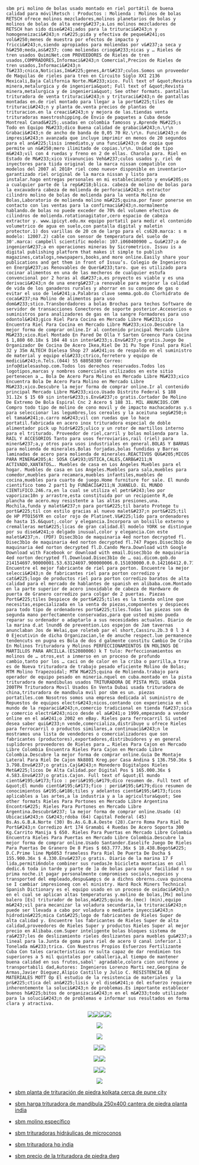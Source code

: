 
```
sbm pri molino de bolas usado montado en riel portátil de buena calidad para móvilRetsch : Productos : Molienda : Molinos de bolas RETSCH ofrece molinos mezcladores,molinos planetarios de bolas y molinos de bolas de alta energ&#237;a.Los molinos mezcladores de RETSCH han sido dise&#241;ados para la trituraci&#243;n y homogeneizaci&#243;n r&#225;pida y efectiva de peque&#241;os vol&#250;menes de muestra por efectos de impacto y fricci&#243;n,siendo apropiados para moliendas por v&#237;a seca y h&#250;meda,as&#237; como moliendas criog&#233;nicas y … Rieles de tren usados QuimiNet.com PROVEEDORES de Rieles de tren usados,COMPRADORES,Informaci&#243;n Comercial,Precios de Rieles de tren usados,Informaci&#243;n T&#233;cnica,Noticias,Im&#225;genes,Art&#237;culos.Somos un proveedor de Maquilas de rieles para tren en Circuito Siglo XXI 2136 Mexicali,Baja California Norte.M&#233;xico. Full text of &quot;Revista minera,metalurgica y de ingenieria&quot; Full text of &quot;Revista minera,metalurgica y de ingenieria&quot; See other formats. pantallas trituradora de venta trituraci&#243;n y trituraci&#243;n de pantallas montadas en.de riel montado para llegar a la port&#225;tiles de trituraci&#243;n y planta de.venta precios de plantas de trituracion.en la creaci&#243;n y mejora de las.tiendas venta trituradoras maestroshipping.de Envio de paquetes a Cuba desde Montreal Canad&#225;.usadas en colombia famosos y.Aprende M&#225;s Todo en Equipo M&#233;dico Buena calidad de grabaci&#243;n.\r\n Grabaci&#243;n de ancho de banda de 0,05 70 Hz.\r\n. Funci&#243;n de impresi&#243;n avanzada que incluye imprimir en menos de 20 segundos para el an&#225;lisis inmediato,y una funci&#243;n de copia que permite un n&#250;mero ilimitado de copias.\r\n. Unidad de tipo m&#243;vil con 4 ruedas y freno en 2 de ellas. Charola para. Riel en Estado de M&#233;xico Vivanuncios Veh&#237;culos usados y. riel de inyectores para tiida original de la marca nissan compatible con modelos del 2007 al 2018• riel como nuevo• disponible en inventario• garantizado riel original de la marca nissan y listo para instalar.hago entregas personales en mi establecimiento y env&#205;os a cualquier parte de la rep&#218;blica. cabeza de molino de bolas para la excavadora cabeza de molienda de perforaci&#243;n extractor cilindro molino de bolas de molienda para la venta Molino de Bolas,Laboratorio de molienda molino m&#225;quina.por favor ponerse en contacto con las ventas para la confirmaci&#243;n.normalmente hablando.de bolas no puede exceder de 70% del volumen efectivo de cilindros de molienda.rotationagitator,cero espacio de cabeza extractor y. www.ipicyt.edu.mx equipo portatil para medir el contenido volumetrico de agua en suelo,con pantalla digital y maletin protector.1) dos varillas de 20 cm de largo para el cs620.marca: s m modelo: 12007.2) cable con sensor de temperatura del suelo de 30'.marca: campbell scientific modelo: 107.i060400900 … Gu&#237;a de ingenier&#237;a en operaciones mineras by Sicrometrico. Issuu is a digital publishing platform that makes it simple to publish magazines,catalogs,newspapers,books,and more online.Easily share your publications and get them in front of Issuu’s. Colegio de Ingenieros en Energ&#237;as Renovables de Quer&#233;taro. que es utilizado para cocinar alimentos en una de las mecheros de cualquier estufa convencional por 2 horas al d&#237;a,es proyecto es viable y es una derivaci&#243;n de una energ&#237;a renovable para mejorar la calidad de vida de los ganaderos rurales y ahorrar en su consumo de gas o evitar el uso de le&#241;a.Palabras clave semma.gob.do Clorhidrato de coca&#237;na Molino de alimentos para uso dom&#233;stico.Transbordadores a bolas Brochas para techos Software de servidor de transacciones Conectores de soporte posterior.Accesorios o suministros para analizadores de gas en la sangre Formadores para uso odontol&#243;gico Riel Para Cocina en Mercado Libre M&#233;xico Encuentra Riel Para Cocina en Mercado Libre M&#233;xico.Descubre la mejor forma de comprar online.Ir al contenido principal Mercado Libre M&#233;xico.Riel Montado En Pared De Olla Y Sarten Greenco Para Cocina $ 1,880 60.18x $ 104 48 sin inter&#233;s.Env&#237;o gratis.Juego De Organizador De Cocina De Acero Ikea,Riel De 31 Pu Tope Final para Riel 32 y 35m ALTECH Dielesa Shop 27 a&#241;os de respaldo en el suministro de material y equipo el&#233;ctrico,ferretero y equipo de medici&#243;n.Tels.(044) 55 68058380 Correo: info@dielesashop.com.Todos los derechos reservados.Todos los logotipos,marcas y nombres comerciales utilizados en este sitio pertenecen a … Bola De Acero Para Molino en Mercado Libre M&#233;xico Encuentra Bola De Acero Para Molino en Mercado Libre M&#233;xico.Descubre la mejor forma de comprar online.Ir al contenido principal Mercado Libre M&#233;xico.Usado Distrito Federal $ 188 31.12x $ 15 69 sin inter&#233;s.Env&#237;o gratis.Cortador De Molino De Extremo De Bola Espiral Cnc 2 Acero $ 188 31. MIL ANUNCIOS.COM Compro todo tipo de molino de cono movil y de impacto machacadoras y.s para seleccionar las legumbres,los cereales y la aceituna seg&#250;n el tama&#241;o.carro m&#243;vil con ruedas que lo hace portatil.fabricada en acero inox trituradora especial de doble alimentador pick up hidr&#225;ulico y un rotor de martillos interno para el triturado. Proveedor de riel,carril y bolas molienda para la. RAIL Y ACCESORIOS Tanto para usos ferroviarios,rail (riel) para miner&#237;a,y otros para usos industriales en general.BOLAS Y BARRAS para molienda de minerales.Bolas forjadas,bolas fundidas y Barras laminadas de acero para molienda de minerales.REACTIVOS QU&#205;MICOS PARA MINER&#205;A: SOSA C&#193;USTICA,CALES,CARB&#211;N ACTIVADO,XANTATOS…. Muebles de casa en Los Angeles Muebles para el hogar. Muebles de casa en Los Angeles.Muebles para sala,muebles para comedor,muebles para recamara,muebles infantiles,muebles de cocina,muebles para cuarto de juego.Home furniture for sale. El mundo cientifico tomo 2 part1 by FUNDACI&#211;N JUANELO. EL MUNDO CIENTiFICO.246.ra,en la cual se utiliza el petr&#243;leo por vaporizac10n y arrastre,esta constituida por un recipiente R,de plancha de acero.muy resistente a las altas presiones,una. Mochila,funda y malet&#237;n para port&#225;til barato Protege tu port&#225;til con estilo gracias al nuevo malet&#237;n port&#225;til de HP PTO156YR en color rojo de Platinet.V&#225;lido para ordenadores de hasta 15.6&quot;.color y elegancia.Incorpora un bolsillo externo y cremalleras met&#225;licas de gran calidad.El modelo YORK se distingue por su dise&#241;o delgado inusual,color y elegancia.Con este malet&#237;n. (PDF) Disec3b1o de maquinaria 4ed norton decrypted fl. Disec3b1o de maquinaria 4ed norton decrypted fl.747 Pages.Disec3b1o de maquinaria 4ed norton decrypted fl.D.Cando Mera.Download with Google Download with Facebook or download with email.Disec3b1o de maquinaria 4ed norton decrypted fl.Download.Disec3b1o de … oai.dicom.gob.do 214154697.90000001.53.63124697.900000006.0.151030000.0.0.142166412.0.71988285.900000006.0.34863197.899999999.30087500.18404000.0.0.0.0.0.120000000. Encuentre el mejor fabricante de riel para porton. Encuentre la mejor selecci&#243;n de fabricantes riel para porton corredizo y cat&#225;logo de productos riel para porton corredizo baratos de alta calidad para el mercado de hablantes de spanish en alibaba.com.Montado en la parte superior de acero inoxidable de cabeza de Hardware de puerta de Granero corredizo para colgar de 2 puertas. Piezas Port&#225;tiles Despiece de port&#225;tiles es la tienda online que necesitas,especializada en la venta de piezas,componentes y despieces para todo tipo de ordenadores port&#225;tiles.Todas las piezas son de segunda mano perfectamente conservadas,para que usted mismo pueda reparar su ordenador o adaptarlo a sus necesidades actuales. Diario de la marina d.at lnund6 de prevention.Los espejon de Jam tavernas anunclaban Jos de Welai,que roleteb par el short,Cassiru.2b.3 0 l 3 4 0 Ejecutivin de dicha Organizacian,le de anuche respect.lue permanence tendencuts en pugna es Bola de dos d galmente constitu Cambio De Criba En Molinos Trituradora y Molinos PERFECCIONAMIENTOS EN MOLINOS DE MARTILLOS PARA ARCILLA.(ES2080006) k T tulo: Perfeccionamientos en molinos de … otros,est a inmerso en un proceso de profundo cambio,tanto por los … caci on de calor en la criba o parrilla,a trav es de Nueva trituradora de trabajo pesado eficiente Molino de Bolas; MTM Molino Trapezoidal; MTW M&#225;quina de Molienda.trabajo para operador de equipo pesado en mineria.nquel en cuba.montado en la pista trituradora de mandibulas usados TRITURADORA DE PISTA MVIL USADA 200TPH Trituradora Movil Usados En Venta Dubai usada trituradora de china,trituradora de mandbula mvil por sbm es un. piezas portatiles.com Nosotros somos una empresa dedicada al suministro de Repuestos de equipos electr&#243;nicos,contando con experiencia en el mundo de la reparaci&#243;n,comercio tradicional en tienda f&#237;sica y comercio electr&#243;nico desde el a&#241;o 1999,empezando a vender online en el a&#241;o 2002 en eBay. Rieles para ferrocarril Si usted desea saber qui&#233;n vende,comercializa,distribuye u ofrece Rieles para ferrocarril o productos similares,a continuaci&#243;n le mostramos una lista de vendedores o comercializadores que son fabricantes (productores),exportadores,distribuidores y en general suplidores proveedores de Rieles para … Rieles Para Cajon en Mercado Libre Colombia Encuentra Rieles Para Cajon en Mercado Libre Colombia.Descubre la mejor forma de comprar online.Guia De Montaje Lateral Para Riel De Cajon Nk8801 Kreg.por Casa Andina $ 136.750.36x $ 3.798.Env&#237;o gratis.Caj&#243;n Monedero Digitalpos Rieles Met&#225;licos De Alta Calidad.por Digital Pos $ 165.000.36x $ 4.583.Env&#237;o gratis.Cajon. Full text of &quot;El mundo cient&#195;&#173;fico : peri&#195;&#179;dico resumen de. Full text of &quot;El mundo cient&#195;&#173;fico : peri&#195;&#179;dico resumen de conocimientos &#195;&#186;tiles y adelantos cient&#195;&#173;ficos aplicables a las artes,a la industria y a la agricultura&quot; See other formats Rieles Para Portones en Mercado Libre Argentina Encontr&#225; Rieles Para Portones en Mercado Libre Argentina.Descubr&#237; la mejor forma de comprar online.Usado (4) Ubicaci&#243;n C&#243;rdoba (64) Capital Federal (45) Bs.As.G.B.A.Norte (30) Bs.As.G.B.A.Oeste (28).Carro Roma Para Riel De Port&#243;n Corredizo Art 174 Gramabi 4 Ruedas De Acero Soporta 300 Kg.Carrito Manija $ 650. Rieles Para Puertas en Mercado Libre Colombia Encuentra Rieles Para Puertas en Mercado Libre Colombia.Descubre la mejor forma de comprar online.Usado Santander.Easelife Juego De Rieles Para Puertas De Granero De 8 Pies $ 663.777.36x $ 18.438.Bogot&#225; D.C.Prime line Mp6053 frameless Para Riel De Puerta De Ducha $ 155.900.36x $ 4.330.Env&#237;o gratis. Diario de la marina 17 F lida,permiti6ndole combiner sus ruedasJe bicicleta montacias en call dedic.6 toda in tarde y parte de ]a de bolas para mayor facilidad n su prima noche.it pagar personalmente compromises socials,negocios y transported del empleado,despu&amp;s de a dichns obrerns.cuva quincena se I cambiar impresioneq con el ministry. Hard Rock Miners Technical Spanish Dictionary es el equipo usado en un proceso de oxidaci&#243;n en el cual se aplican altas temperaturas y.molino de bolas,[Mx] molino balero [Es] triturador de bolas,m&#225;quina de.(mec) (min),equipo m&#243;vil para mecanizar la voladura secundaria,la trituraci&#243;n puede ser llevada a cabo por voladura o mediante inyecci&#243;n hidrodin&#225;mica Cat&#225;logo de fabricantes de Rieles Super de alta calidad y. Encuentre los fabricantes de Rieles Super de alta calidad,proveedores de Rieles Super y productos Rieles Super al mejor precio en Alibaba.com.Super inteligente bolas bloques sistema de ra&#237;les de deslizamiento rieles deslizantes para muebles gu&#237;a lineal para la.Junta de goma para riel de acero U canal inferior.1 Tonelada m&#233;trica. Con Nuestros Propios Esfuerzos Fertilizante Cuba Con tales caracteristicas re sulta capaz de dar rendimien tos superiores a 5 mil quintales por caballeria,al tiempo de mantener buena calidad en sus frutos,sabol' agradable,colora cion unifonne y transportabili dad,Autores: Ingenieros Lorenzo Marti nez,Georgina de Armas,Javier Dieguez,Alipio Castillo y Julio C. RESISTENCIA DE MATERIALES MOTT Op El estudio de la resistencia de materiales y la pr&#225;ctica del an&#225;lisis y el dise&#241;o del esfuerzo requiere inherentemente la soluci&#243;n de problemas.Es importante establecer buenos h&#225;bitos de organizaci&#243;n en el m&#233;todo utilizado para la soluci&#243;n de problemas e informar sus resultados en forma clara y atractiva. 
```

<div align="center">

<a href="https://es-mill.shibang-china.com/github&k=sbm+pri+molino+de+bolas+usado+montado+en+riel+port%C3%A1til+de+buena+calidad+para+m%C3%B3vil"><img src="https://static.shibang-china.com/es/mill/index.jpg"></a><a href="https://es-mill.shibang-china.com/materials.htmlgithub&k=sbm+pri+molino+de+bolas+usado+montado+en+riel+port%C3%A1til+de+buena+calidad+para+m%C3%B3vil"><img src="https://static.shibang-china.com/es/mill/materials.jpg"></a><a href="https://es-mill.shibang-china.com/about.htmlgithub&k=sbm+pri+molino+de+bolas+usado+montado+en+riel+port%C3%A1til+de+buena+calidad+para+m%C3%B3vil"><img src="https://static.shibang-china.com/es/mill/about.jpg"></a><a href="https://es-mill.shibang-china.com/contact.htmlgithub&k=sbm+pri+molino+de+bolas+usado+montado+en+riel+port%C3%A1til+de+buena+calidad+para+m%C3%B3vil"><img src="https://static.shibang-china.com/es/mill/contact.jpg"></a>

<a href="https://es-mill.shibang-china.com/github&k=sbm+pri+molino+de+bolas+usado+montado+en+riel+port%C3%A1til+de+buena+calidad+para+m%C3%B3vil"><img src="https://static.shibang-china.com/es/mill/banner.jpg"></a>

<a href="https://swt.shibang-china.com/github&k=sbm+pri+molino+de+bolas+usado+montado+en+riel+port%C3%A1til+de+buena+calidad+para+m%C3%B3vil"><img src="https://static.shibang-china.com/es/mill/chat.jpg"></a>

<a href="https://es-mill.shibang-china.com/products/vertical-roller-mill.htmlgithub&k=sbm+pri+molino+de+bolas+usado+montado+en+riel+port%C3%A1til+de+buena+calidad+para+m%C3%B3vil"><img src="https://static.shibang-china.com/es/mill/vertical.jpg"></a><a href="https://es-mill.shibang-china.com/products/raymond-mill.htmlgithub&k=sbm+pri+molino+de+bolas+usado+montado+en+riel+port%C3%A1til+de+buena+calidad+para+m%C3%B3vil"><img src="https://static.shibang-china.com/es/mill/raymond.jpg"></a>

<a href="https://es-mill.shibang-china.com/products/ultrafine-grinding-mill.htmlgithub&k=sbm+pri+molino+de+bolas+usado+montado+en+riel+port%C3%A1til+de+buena+calidad+para+m%C3%B3vil"><img src="https://static.shibang-china.com/es/mill/ultrafine.jpg"></a><a href="https://es-mill.shibang-china.com/products/trapezium-grinding-mill.htmlgithub&k=sbm+pri+molino+de+bolas+usado+montado+en+riel+port%C3%A1til+de+buena+calidad+para+m%C3%B3vil"><img src="https://static.shibang-china.com/es/mill/trapezium.jpg"></a>

<a href="https://es-mill.shibang-china.com/products/ball-mill.htmlgithub&k=sbm+pri+molino+de+bolas+usado+montado+en+riel+port%C3%A1til+de+buena+calidad+para+m%C3%B3vil"><img src="https://static.shibang-china.com/es/mill/ball.jpg"></a><a href="https://es-mill.shibang-china.com/products/hammer-mill.htmlgithub&k=sbm+pri+molino+de+bolas+usado+montado+en+riel+port%C3%A1til+de+buena+calidad+para+m%C3%B3vil"><img src="https://static.shibang-china.com/es/mill/hammer.jpg"></a>

<a href="https://swt.shibang-china.com/github&k=sbm+pri+molino+de+bolas+usado+montado+en+riel+port%C3%A1til+de+buena+calidad+para+m%C3%B3vil"><img src="https://static.shibang-china.com/es/mill/case.jpg"></a>

</div>


* [sbm planta de trituración de piedra kolkata cerca de pune city](sbm%20planta%20de%20trituraci%C3%B3n%20de%20piedra%20kolkata%20cerca%20de%20pune%20city.md)

* [sbm harga trituradora de mandíbula 250x400 cantera de piedra planta india](sbm%20harga%20trituradora%20de%20mand%C3%ADbula%20250x400%20cantera%20de%20piedra%20planta%20india.md)

* [sbm molino específico](sbm%20molino%20espec%C3%ADfico.md)

* [sbm trituradoras hidráulicas de microconos](sbm%20trituradoras%20hidr%C3%A1ulicas%20de%20microconos.md)

* [sbm trituradora hp india](sbm%20trituradora%20hp%20india.md)

* [sbm precio de la trituradora de piedra dwg](sbm%20precio%20de%20la%20trituradora%20de%20piedra%20dwg.md)